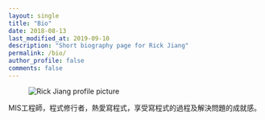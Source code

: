 ```yaml
---
layout: single
title: "Bio"
date: 2018-08-13
last_modified_at: 2019-09-10
description: "Short biography page for Rick Jiang"
permalink: /bio/
author_profile: false
comments: false
---
```

<figure class="align-right"><img src="{{ '/assets/images/bio.jpg' | relative_url }}" alt="Rick Jiang profile picture" /></figure>MIS工程師，程式修行者，熱愛寫程式，享受寫程式的過程及解決問題的成就感。
